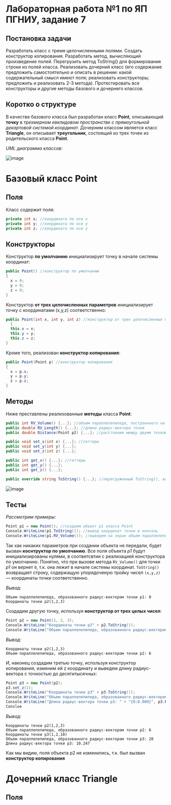 # Лабораторная работа №1 по ЯП ПГНИУ, задание 7
## Постановка задачи
Разработать класс с тремя целочисленными полями. Создать конструктор копирования. Разработать метод, вычисляющий произведение полей.
Перегрузить метод ToString() для формирования строки из полей класса.
Реализовать дочерний класс (его содержание предложить самостоятельно и описать в решении: какой содержательный смысл имеют поля; реализовать конструкторы; предложить и реализовать 2-3 метода). Протестировать все конструкторы и другие методы базового и дочернего классов.

## Коротко о структуре
В качестве базового класса был разработан класс **Point**, описывающий **точку** в *трехмерном евклидовом пространстве с прямоугольной декартовой системой координат.* Дочерним классом является класс **Triangle**, он описывает **треугольник**, состоящий из трех точек из родительского класса **Point**.

*UML диаграмма классов:*

![image](https://sun9-29.userapi.com/impg/MrebC1pf7OreHMiTSflViCwjgudBnRk3SXIiKQ/CEUMyOjI3P4.jpg?size=401x274&quality=96&sign=8d2c6c9f030ac474ed3079f828c12925&type=album)

# Базовый класс Point
## Поля
Класс содержит поля:
```c#
private int x; //координата по оси х
private int y; //координата по оси y
private int z; //координата по оси z
```

## Конструкторы
Конструктор **по умолчанию** инициализирует точку в начале системы координат:

```c#
public Point() //конструктор по умолчанию
{
  x = 0;
  y = 0;
  z = 0;
}
```

Конструктор **от трех целочисленных параметров** инициализирует точку с координатами (x,y,z) соответственно:

```c#
public Point(int x, int y, int z) //конструктор от трех целочисленных параметров
  {
  this.x = x;
  this.y = y;
  this.z = z;
}
```

Кроме того, реализован **конструктор копирования**:

```c#
public Point(Point p) //конструктор копирования
{
  x = p.x;
  y = p.y;
  z = p.z;
}
```

## Методы

Ниже преставлены реализованные **методы** класса **Point**:

```c#
public int RV_Volume() {...}; //объем параллелепипеда, построенного на радиус-векторе точки
public double RV_Length() {...}; //длина радиус-вектора точки
public double Distance(Point p2) {...}; //расстояние между двумя точками, определяется по формуле (1)

public void set_x(int x) {...}; //сеттеры
public void set_y(int y) {...};
public void set_z(int z) {...};

public int get_x() {...}; //геттеры
public int get_y() {...};
public int get_z() {...};

public override string ToString() {...}; //перегруженный ToString(), возвращает координатную тройку чисел (x,y,z)
```
![image](https://latex2png.com/pngs/45184d87b41b5e73a64d1e48b4b4a581.png)

## Тесты
*Рассмотрим примеры:*
```c#
Point p1 = new Point(); //создаем объект p1 класса Point
Console.WriteLine(p1.ToString()); //вывод координат точки в консоль
Console.WriteLine(p1.RV_Volume()); //выведем на экран объем параллелепипеда, образующегося радиус-вектором точки p1
```
Так как никаких параметров при создании объекта не передали, будет вызван **коснтруктор по умолчанию**. Все поля объекта *p1* будут инициализированы нулями, в соответсвтии с реализацией конструктора по умолчанию. Понятно, что при вызове метода ```RV_Volume()``` для точки *p1* он вернет ```0```, т.к. она лежит в начале системы координат. ```ToString()``` возвращает строку, содержащую упорядоченую тройку чисел ```(x,y,z)``` &mdash; координаты точки соответственно.

*Вывод:*
```
Объем параллелепипеда, образованного радиус-вектором точки p1: 0
Координаты точки p2(1,2,3)
```

Создадим другую точку, используя **конструктор от трех целых чисел**:
```c#
Point p2 = new Point(1, 2, 3);
Console.WriteLine("Координаты точки p2" + p2.ToString()); 
Console.WriteLine("Объем параллелепипеда, образованного радиус-вектором точки p2: " + p2.RV_Volume());
```
*Вывод:*
```
Координаты точки p2(1,2,3)
Объем параллелепипеда, образованного радиус-вектором точки p2: 6
```

И, наконец создадим третью точку, используя конструктор копирования, изменим ей z координату и выведем длину радиус-вектора с точностью до десятитысячных:
```c#
Point p3 = new Point(p2);
p3.set_z(1);
Console.WriteLine("Координаты точки p3" + p3.ToString());
Console.WriteLine("Объем параллелепипеда, образованного радиус-вектором точки p3: " + p3.RV_Volume());
Console.WriteLine("Длина радиус-вектора точки p3: " + "{0:0.000}", p3.RV_Length());
Consloe
```

*Вывод:*
```
Координаты точки p2(1,2,3)
Объем параллелепипеда, образованного радиус-вектором точки p2: 6
Координаты точки p3(1,2,10)
Объем параллелепипеда, образованного радиус-вектором точки p3: 20
Длина радиус-вектора точки p3: 10.247
```
Как мы видим, поля объекта p2 не изменились, т.к. был вызван **конструктор копирования**

# Дочерний класс Triangle

## Поля

